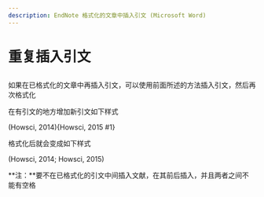 ```yaml
---
description: EndNote 格式化的文章中插入引文 (Microsoft Word)
---
```


# 重复插入引文

## 

如果在已格式化的文章中再插入引文，可以使用前面所述的方法插入引文，然后再次格式化

在有引文的地方增加新引文如下样式

\(Howsci, 2014\){Howsci, 2015 \#1}

格式化后就会变成如下样式

\(Howsci, 2014; Howsci, 2015\)

**注：**要不在已格式化的引文中间插入文献，在其前后插入，并且两者之间不能有空格

